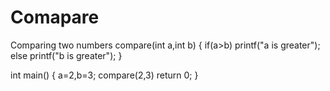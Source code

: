 # Comapare
Comparing two numbers
compare(int a,int b)
{ 
    if(a>b)
      printf("a is greater");
    else
     printf("b is greater"); 
 }
 
 int main()
 {
   a=2,b=3;
   compare(2,3)
   return 0;
 }
